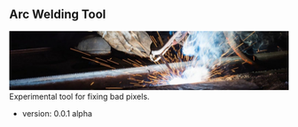 ## Arc Welding Tool
![title_image](./pykrita/arc_welding_tool/resources/title_image.jpg?raw=true "Title")
Experimental tool for fixing bad pixels.

* version: 0.0.1 alpha
